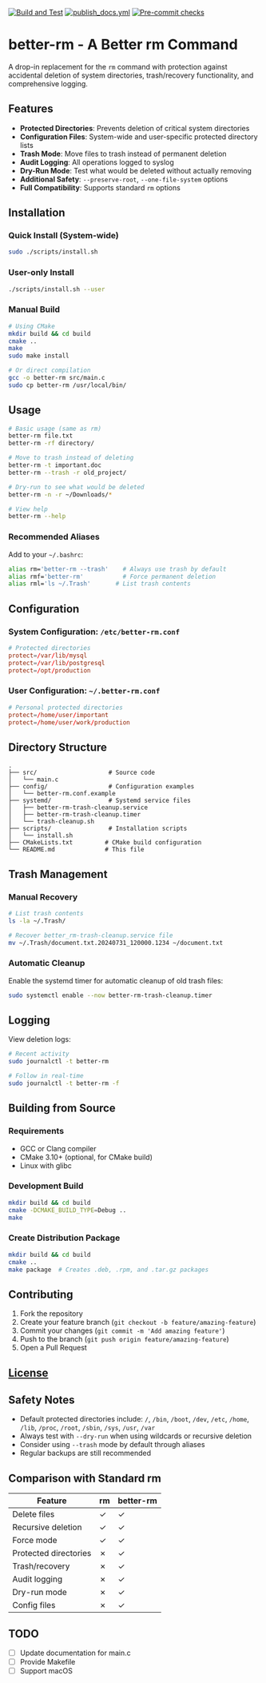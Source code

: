 [![Build and Test](https://github.com/blgnksy/better-rm/actions/workflows/build.yaml/badge.svg)](https://github.com/blgnksy/better-rm/actions/workflows/build.yaml)
[![publish_docs.yml](https://github.com/blgnksy/better-rm/actions/workflows/publish_docs.yml/badge.svg)](https://github.com/blgnksy/better-rm/actions/workflows/publish_docs.yml)
[![Pre-commit checks](https://github.com/blgnksy/better-rm/actions/workflows/pre-commit.yaml/badge.svg)](https://github.com/blgnksy/better-rm/actions/workflows/pre-commit.yaml)

# better-rm - A Better rm Command

A drop-in replacement for the `rm` command with protection against accidental deletion of system directories, trash/recovery functionality, and comprehensive logging.

## Features

- **Protected Directories**: Prevents deletion of critical system directories
- **Configuration Files**: System-wide and user-specific protected directory lists
- **Trash Mode**: Move files to trash instead of permanent deletion
- **Audit Logging**: All operations logged to syslog
- **Dry-Run Mode**: Test what would be deleted without actually removing
- **Additional Safety**: `--preserve-root`, `--one-file-system` options
- **Full Compatibility**: Supports standard `rm` options

## Installation

### Quick Install (System-wide)
```bash
sudo ./scripts/install.sh
```

### User-only Install
```bash
./scripts/install.sh --user
```

### Manual Build
```bash
# Using CMake
mkdir build && cd build
cmake ..
make
sudo make install

# Or direct compilation
gcc -o better-rm src/main.c
sudo cp better-rm /usr/local/bin/
```

## Usage

```bash
# Basic usage (same as rm)
better-rm file.txt
better-rm -rf directory/

# Move to trash instead of deleting
better-rm -t important.doc
better-rm --trash -r old_project/

# Dry-run to see what would be deleted
better-rm -n -r ~/Downloads/*

# View help
better-rm --help
```

### Recommended Aliases

Add to your `~/.bashrc`:
```bash
alias rm='better-rm --trash'    # Always use trash by default
alias rmf='better-rm'           # Force permanent deletion
alias rml='ls ~/.Trash'       # List trash contents
```

## Configuration

### System Configuration: `/etc/better-rm.conf`
```conf
# Protected directories
protect=/var/lib/mysql
protect=/var/lib/postgresql
protect=/opt/production
```

### User Configuration: `~/.better-rm.conf`
```conf
# Personal protected directories
protect=/home/user/important
protect=/home/user/work/production
```

## Directory Structure

```
.
├── src/                    # Source code
│   └── main.c
├── config/                 # Configuration examples
│   └── better-rm.conf.example
├── systemd/                # Systemd service files
│   ├── better-rm-trash-cleanup.service
│   ├── better-rm-trash-cleanup.timer
│   └── trash-cleanup.sh
├── scripts/                # Installation scripts
│   └── install.sh
├── CMakeLists.txt         # CMake build configuration
└── README.md              # This file
```

## Trash Management

### Manual Recovery
```bash
# List trash contents
ls -la ~/.Trash/

# Recover better_rm-trash-cleanup.service file
mv ~/.Trash/document.txt.20240731_120000.1234 ~/document.txt
```

### Automatic Cleanup
Enable the systemd timer for automatic cleanup of old trash files:
```bash
sudo systemctl enable --now better-rm-trash-cleanup.timer
```

## Logging

View deletion logs:
```bash
# Recent activity
sudo journalctl -t better-rm

# Follow in real-time
sudo journalctl -t better-rm -f
```

## Building from Source

### Requirements
- GCC or Clang compiler
- CMake 3.10+ (optional, for CMake build)
- Linux with glibc

### Development Build
```bash
mkdir build && cd build
cmake -DCMAKE_BUILD_TYPE=Debug ..
make
```

### Create Distribution Package
```bash
mkdir build && cd build
cmake ..
make package  # Creates .deb, .rpm, and .tar.gz packages
```

## Contributing

1. Fork the repository
2. Create your feature branch (`git checkout -b feature/amazing-feature`)
3. Commit your changes (`git commit -m 'Add amazing feature'`)
4. Push to the branch (`git push origin feature/amazing-feature`)
5. Open a Pull Request

## [License](LICENCE.md)

## Safety Notes

- Default protected directories include: `/`, `/bin`, `/boot`, `/dev`, `/etc`, `/home`, `/lib`, `/proc`, `/root`, `/sbin`, `/sys`, `/usr`, `/var`
- Always test with `--dry-run` when using wildcards or recursive deletion
- Consider using `--trash` mode by default through aliases
- Regular backups are still recommended

## Comparison with Standard rm

| Feature | rm | better-rm |
|---------|----|----|
| Delete files | ✓ | ✓ |
| Recursive deletion | ✓ | ✓ |
| Force mode | ✓ | ✓ |
| Protected directories | ✗ | ✓ |
| Trash/recovery | ✗ | ✓ |
| Audit logging | ✗ | ✓ |
| Dry-run mode | ✗ | ✓ |
| Config files | ✗ | ✓ |

## TODO
- [ ] Update documentation for main.c
- [ ] Provide Makefile
- [ ] Support macOS
